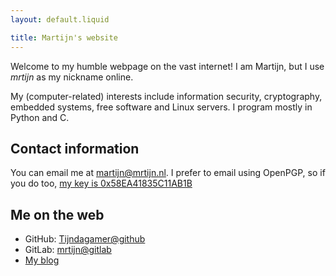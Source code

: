 ```yaml
---
layout: default.liquid

title: Martijn's website
---
```


Welcome to my humble webpage on the vast internet! I am Martijn, but I use _mrtijn_ as my
nickname online.

My (computer-related) interests include information security, cryptography, embedded
systems, free software and Linux servers. I program mostly in Python and C.

## Contact information
You can email me at [martijn@mrtijn.nl](mailto:martijn@mrtijn.nl). I prefer to email using
OpenPGP, so if you do too, [my key is 0x58EA41835C11AB1B](/static/martijn@mrtijn.nl.asc)

## Me on the web
* GitHub: [Tijndagamer@github](https://github.com/Tijndagamer)
* GitLab: [mrtijn@gitlab](https://gitlab.com/mrtijn)
* [My blog](/blog.html)
